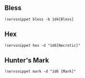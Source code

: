 ## Bless
```GN
!servsnippet bless -b 1d4[Bless]
```

## Hex
```GN
!servsnippet hex -d "1d6[Necrotic]"
```

## Hunter's Mark
```GN
!servsnippet mark -d "1d6 [Mark]"
```
